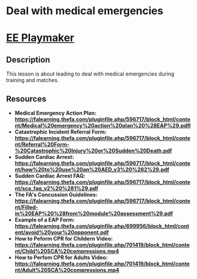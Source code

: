 <h1>Deal with medical emergencies<h1>

[EE Playmaker](https://falearning.thefa.com/totara/dashboard/index.php) 

<h2>Description</h2>
This lesson is about leading to deal with medical emergencies during training and matches.
<br />
  
<h2>Resources</h2>

- <b>Medical Emergency Action Plan: https://falearning.thefa.com/pluginfile.php/596717/block_html/content/Medical%20emergency%20action%20plan%20%28EAP%29.pdfl</b>
- <b>Catastrophic Incident Referral Form: https://falearning.thefa.com/pluginfile.php/596717/block_html/content/Referral%20Form-%20Catastrophic%20Injury%20or%20Sudden%20Death.pdf</b>
- <b>Sudden Cardiac Arrest: https://falearning.thefa.com/pluginfile.php/596717/block_html/content/how%20to%20use%20an%20AED_v3%20%282%29.pdf</b>
- <b>Sudden Cardiac Arrest FAQ: https://falearning.thefa.com/pluginfile.php/596717/block_html/content/sca_faq_v2%20%281%29.pdf</b>
- <b>The FA's Concussion Guidelines: https://falearning.thefa.com/pluginfile.php/596717/block_html/content/Filled-in%20EAP%20%28from%20module%20assessment%29.pdf</b>
- <b>Example of a EAP Form: https://falearning.thefa.com/pluginfile.php/699956/block_html/content/avoid%20your%20opponent.pdf</b>
- <b>How to Peform CPR for Childern Video: https://falearning.thefa.com/pluginfile.php/701419/block_html/content/Child%20SCA%20compressions.mp4</b>
- <b>How to Perfom CPR for Adults Video: https://falearning.thefa.com/pluginfile.php/701419/block_html/content/Adult%20SCA%20compressions.mp4</b>


<!--
 ```diff
- text in red
+ text in green
! text in orange
# text in gray
@@ text in purple (and bold)@@
```
--!>
